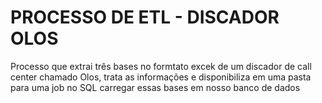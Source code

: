 # PROCESSO DE ETL - DISCADOR OLOS
Processo que extrai três bases no formtato excek de um discador de call center chamado Olos, trata as informações e disponibiliza em uma pasta para uma job no SQL carregar essas bases em nosso banco de dados
